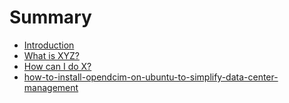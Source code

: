 # Summary

* [Introduction](README.md)
* [What is XYZ?](first-question.md)
* [How can I do X?](second-question.md)
* [how-to-install-opendcim-on-ubuntu-to-simplify-data-center-management](how-to-install-opendcim-on-ubuntu-to-simplify-data-center-management.md)

